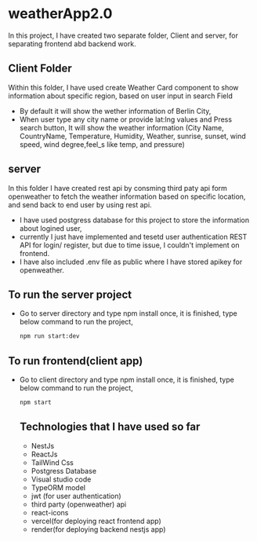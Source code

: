 # weatherApp2.0

In this project, I have created two separate folder, Client and server, for separating frontend abd backend work.

## Client Folder
Within this folder, I have used create Weather Card component to show information about specific region, based on user input in search Field
- By default it will show the wether information of Berlin City,
- When user type any city name or provide lat:lng values and Press search button, It will show the weather information (City Name, CountryName, Temperature, Humidity, Weather, sunrise, sunset, wind speed, wind degree,feel_s like temp, and pressure)

## server
In this folder I have created rest api by consming third paty api form openweather to fetch the weather information based on specific location, and send back to end user by using rest api.

- I have used postgress database for this project to store the information about logined user, 
- currently I just have implemented and tesetd user authentication REST API for login/ register, but due to time issue, I couldn't implement on frontend.
- I have also included .env file as public where I have stored apikey for openweather.

## To run the server project 
- Go to server directory and type npm install
  once, it is finished, type below command to run the project,
  ```sh
  npm run start:dev
  ```

## To run frontend(client app)
- Go to client directory and type npm install
  once, it is finished, type below command to run the project,
  ```sh
  npm start
  ```

  ## Technologies that I have used so far
  - NestJs
  - ReactJs
  - TailWind Css
  - Postgress Database
  - Visual studio code
  - TypeORM model
  - jwt (for user authentication) 
  - third party (openweather) api
  - react-icons
  - vercel(for deploying react frontend app)
  - render(for deploying backend nestjs app)
